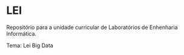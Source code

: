 # LEI

Repositório para a unidade curricular de Laboratórios de Enhenharia Informática.

Tema: Lei Big Data
